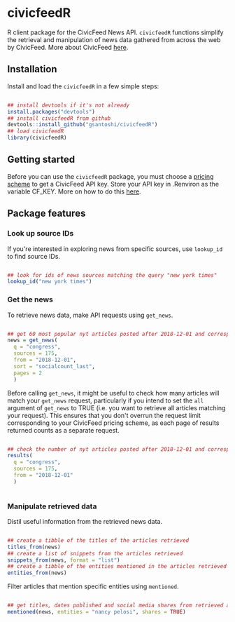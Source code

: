 # civicfeedR

R client package for the CivicFeed News API. `civicfeedR` functions simplify the retrieval and manipulation of news data gathered from across the web by CivicFeed. More about CivicFeed [here](https://www.civicfeed.com/). 

## Installation

Install and load the `civicfeedR` in a few simple steps:

```r

## install devtools if it's not already
install.packages("devtools")
## install civicfeedR from github
devtools::install_github("gsantoshi/civicfeedR")
## load civicfeedR
library(civicfeedR)

```
## Getting started

Before you can use the `civicfeedR` package, you must choose a [pricing scheme](https://developers.civicfeed.com/pricing) to get a CivicFeed API key. Store your API key in .Renviron as the variable CF_KEY. More on how to do this [here](https://community.rstudio.com/t/how-to-set-a-variable-in-renviron/5029).

## Package features

### Look up source IDs

If you're interested in exploring news from specific sources, use `lookup_id` to find source IDs.

```r

## look for ids of news sources matching the query "new york times"
lookup_id("new york times")

```

### Get the news

To retrieve news data, make API requests using `get_news`.

```r

## get 60 most popular nyt articles posted after 2018-12-01 and corresponding to the query "congress" 
news = get_news(
  q = "congress", 
  sources = 175, 
  from = "2018-12-01", 
  sort = "socialcount_last",
  pages = 2
  )

```
Before calling `get_news`, it might be useful to check how many articles will match your `get_news` request, particularly if you intend to set the `all` argument of `get_news` to TRUE (i.e. you want to retrieve all articles matching your request). This ensures that you don't overrun the request limit corresponding to your CivicFeed pricing scheme, as each page of results returned counts as a separate request.

```r

## check the number of nyt articles posted after 2018-12-01 and corresponding to the query "congress" 
results(
  q = "congress", 
  sources = 175, 
  from = "2018-12-01"
  )
  
```

### Manipulate retrieved data

Distil useful information from the retrieved news data.

```r

## create a tibble of the titles of the articles retrieved
titles_from(news)
## create a list of snippets from the articles retrieved
snippets_from(news, format = "list")
## create a tibble of the entities mentioned in the articles retrieved
entities_from(news)

```

Filter articles that mention specific entities using `mentioned`.

```r

## get titles, dates published and social media shares from retrieved articles mentioning nancy pelosi 
mentioned(news, entities = "nancy pelosi", shares = TRUE)

```







